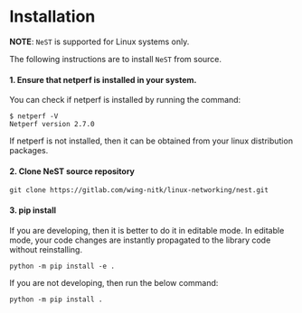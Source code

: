 # Installation

**NOTE**: `NeST` is supported for Linux systems only.

The following instructions are to install `NeST` from source.

#### 1. Ensure that netperf is installed in your system.

You can check if netperf is installed by running the command:
```
$ netperf -V
Netperf version 2.7.0
```

If netperf is not installed, then it can be obtained from your linux
distribution packages.

#### 2. Clone NeST source repository
```
git clone https://gitlab.com/wing-nitk/linux-networking/nest.git
```

#### 3. pip install

If you are developing, then it is better to do it in editable mode.
In editable mode, your code changes are instantly propagated to the
library code without reinstalling.
```
python -m pip install -e .
```

If you are not developing, then run the below command:
```
python -m pip install .
```
